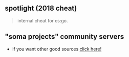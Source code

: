 ## spotlight (2018 cheat)
> internal cheat for cs:go. 

## "soma projects" community servers

- if you want other good sources [click here!](https://discord.gg/np3qN9sjCb)

